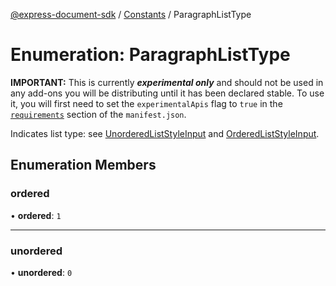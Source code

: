 [@express-document-sdk](../../../overview.md) / [Constants](../overview.md) / ParagraphListType

# Enumeration: ParagraphListType

<InlineAlert slots="text" variant="warning"/>

**IMPORTANT:** This is currently ***experimental only*** and should not be used in any add-ons you will be distributing until it has been declared stable. To use it, you will first need to set the `experimentalApis` flag to `true` in the [`requirements`](../../../../../manifest/index.md#requirements) section of the `manifest.json`.

Indicates list type: see [UnorderedListStyleInput](../../../interfaces/unordered-list-style-input.md) and [OrderedListStyleInput](../../../interfaces/ordered-list-style-input.md).

## Enumeration Members

### ordered

• **ordered**: `1`

<hr />

### unordered

• **unordered**: `0`

